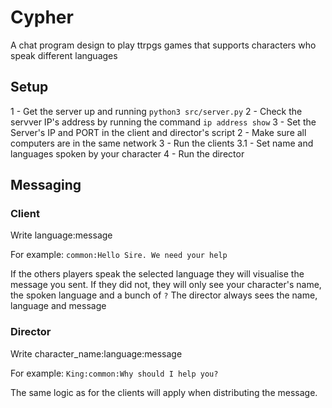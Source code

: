 # Cypher

A chat program design to play ttrpgs games that supports characters who speak different languages

## Setup

1 - Get the server up and running `python3 src/server.py`
2 - Check the servver IP's address by running the command `ip address show`
3 - Set the Server's IP and PORT in the client and director's script
2 - Make sure all computers are in the same network
3 - Run the clients
    3.1 - Set name and languages spoken by your character
4 - Run the director

## Messaging

### Client

Write language:message

For example: `common:Hello Sire. We need your help`

If the others players speak the selected language they will visualise the message you sent. If they did not, they will only see your character's name, the spoken language and a bunch of `?`
The director always sees the name, language and message

### Director

Write character_name:language:message

For example: `King:common:Why should I help you?`

The same logic as for the clients will apply when distributing the message.